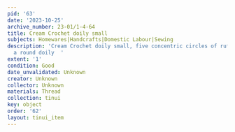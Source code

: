 ```yaml
---
pid: '63'
date: '2023-10-25'
archive_number: 23-01/1-4-64
title: Cream Crochet doily small
subjects: Homewares|Handcrafts|Domestic Labour|Sewing
description: 'Cream Crochet doily small, five concentric circles of ruffles making
  a round doily  '
extent: '1'
condition: Good
date_unvalidated: Unknown
creator: Unknown
collector: Unknown
materials: Thread
collection: tinui
key: object
order: '62'
layout: tinui_item
---
```

